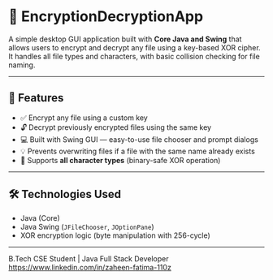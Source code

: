# 🔐 EncryptionDecryptionApp

A simple desktop GUI application built with **Core Java and Swing** that allows users to encrypt and decrypt any file using a key-based XOR cipher. It handles all file types and characters, with basic collision checking for file naming.

---

## 🚀 Features

- ✅ Encrypt any file using a custom key
- 🔓 Decrypt previously encrypted files using the same key
- 💻 Built with Swing GUI — easy-to-use file chooser and prompt dialogs
- 💡 Prevents overwriting files if a file with the same name already exists
- 🔁 Supports **all character types** (binary-safe XOR operation)

---

## 🛠️ Technologies Used

- Java (Core)
- Java Swing (`JFileChooser`, `JOptionPane`)
- XOR encryption logic (byte manipulation with 256-cycle)

---

B.Tech CSE Student | Java Full Stack Developer
https://www.linkedin.com/in/zaheen-fatima-110z
